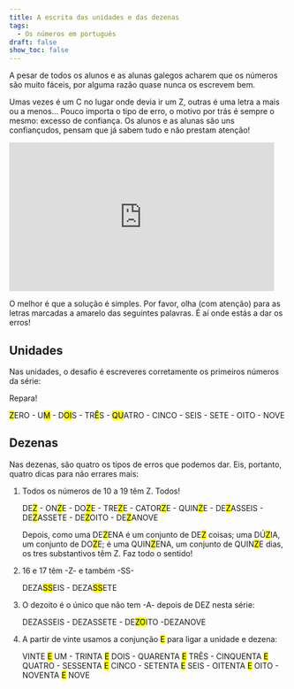 ```yaml
---
title: A escrita das unidades e das dezenas
tags:
  - Os números em português
draft: false
show_toc: false
---
```

A pesar de todos os alunos e as alunas galegos acharem que os números são muito fáceis, por alguma razão quase nunca os escrevem bem.

Umas vezes é um C no lugar onde devia ir um Z, outras é uma letra a mais ou a menos... Pouco importa o tipo de erro, o motivo por trás é sempre o mesmo: excesso de confiança. Os alunos e as alunas são uns confiançudos, pensam que já sabem tudo e não prestam atenção!

<iframe src="https://giphy.com/embed/R2tImHqP1t5AzFBuzH" width="480" height="269" style="" frameBorder="0" class="giphy-embed" allowFullScreen></iframe>

O melhor é que a solução é simples. Por favor, olha (com atenção) para as letras marcadas a amarelo das seguintes palavras. É aí onde estás a dar os erros!

## Unidades

Nas unidades, o desafio é escreveres corretamente os primeiros números da série: 

Repara!

<mark>Z</mark>ERO - U<mark>M</mark> - D<mark>OI</mark>S - TR<mark>Ê</mark>S - <mark>QU</mark>ATRO - CINCO - SEIS - SETE - OITO - NOVE


## Dezenas

Nas dezenas, são quatro os tipos de erros que podemos dar. Eis, portanto, quatro dicas para não errares mais: 

1. Todos os números de 10 a 19 têm Z. Todos!

   DE<mark>Z</mark> - ON<mark>Z</mark>E - DO<mark>Z</mark>E - TRE<mark>Z</mark>E - CATOR<mark>Z</mark>E - QUIN<mark>Z</mark>E - DE<mark>Z</mark>ASSEIS - DE<mark>Z</mark>ASSETE - DE<mark>Z</mark>OITO - DE<mark>Z</mark>ANOVE

    Depois, como uma DE<mark>Z</mark>ENA é um conjunto de DE<mark>Z</mark> coisas; uma DÚ<mark>Z</mark>IA, um conjunto de DO<mark>Z</mark>E; é uma QUIN<mark>Z</mark>ENA, um conjunto de QUIN<mark>Z</mark>E dias, os tres substantivos têm Z. Faz todo o sentido!

3. 16 e 17 têm -Z- e também -SS-

   DEZA<mark>SS</mark>EIS - DEZA<mark>SS</mark>ETE

3. O dezoito é o único que não tem -A- depois de DEZ nesta série: 

   DEZASSEIS - DEZASSETE - DE<mark>ZO</mark>ITO -DEZANOVE


4. A partir de vinte usamos a conjunção <mark>E</mark> para ligar a unidade e dezena:

   VINTE <mark>E</mark> UM - TRINTA <mark>E</mark> DOIS - QUARENTA <mark>E</mark> TRÊS - CINQUENTA <mark>E</mark> QUATRO - SESSENTA <mark>E</mark> CINCO - SETENTA <mark>E</mark> SEIS - OITENTA <mark>E</mark> OITO - NOVENTA <mark>E</mark> NOVE 
